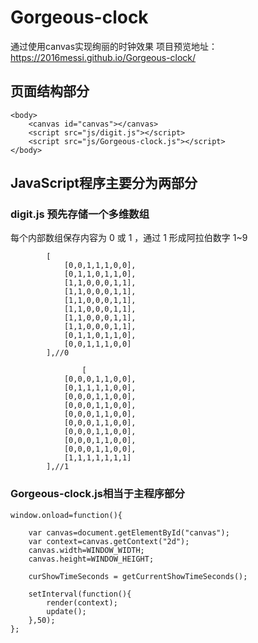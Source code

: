 # Gorgeous-clock
通过使用canvas实现绚丽的时钟效果
项目预览地址： https://2016messi.github.io/Gorgeous-clock/

## 页面结构部分
```
<body>
    <canvas id="canvas"></canvas>
    <script src="js/digit.js"></script>
    <script src="js/Gorgeous-clock.js"></script>
</body>
```
## JavaScript程序主要分为两部分
### digit.js 预先存储一个多维数组
每个内部数组保存内容为 0 或 1 ，通过 1 形成阿拉伯数字 1~9
```
        [
            [0,0,1,1,1,0,0],
            [0,1,1,0,1,1,0],
            [1,1,0,0,0,1,1],
            [1,1,0,0,0,1,1],
            [1,1,0,0,0,1,1],
            [1,1,0,0,0,1,1],
            [1,1,0,0,0,1,1],
            [1,1,0,0,0,1,1],
            [0,1,1,0,1,1,0],
            [0,0,1,1,1,0,0]
        ],//0
        
                [
            [0,0,0,1,1,0,0],
            [0,1,1,1,1,0,0],
            [0,0,0,1,1,0,0],
            [0,0,0,1,1,0,0],
            [0,0,0,1,1,0,0],
            [0,0,0,1,1,0,0],
            [0,0,0,1,1,0,0],
            [0,0,0,1,1,0,0],
            [0,0,0,1,1,0,0],
            [1,1,1,1,1,1,1]
        ],//1
```

### Gorgeous-clock.js相当于主程序部分

```
window.onload=function(){

    var canvas=document.getElementById("canvas");
    var context=canvas.getContext("2d");
    canvas.width=WINDOW_WIDTH;
    canvas.height=WINDOW_HEIGHT;

    curShowTimeSeconds = getCurrentShowTimeSeconds();

    setInterval(function(){
        render(context);
        update();
    },50);
};
```
